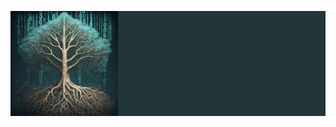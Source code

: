![](https://github.com/the-new-internet/.github/blob/e635f71be9b629124bbac68b74e09b01750cb099/profile/the-new-internet.png)
